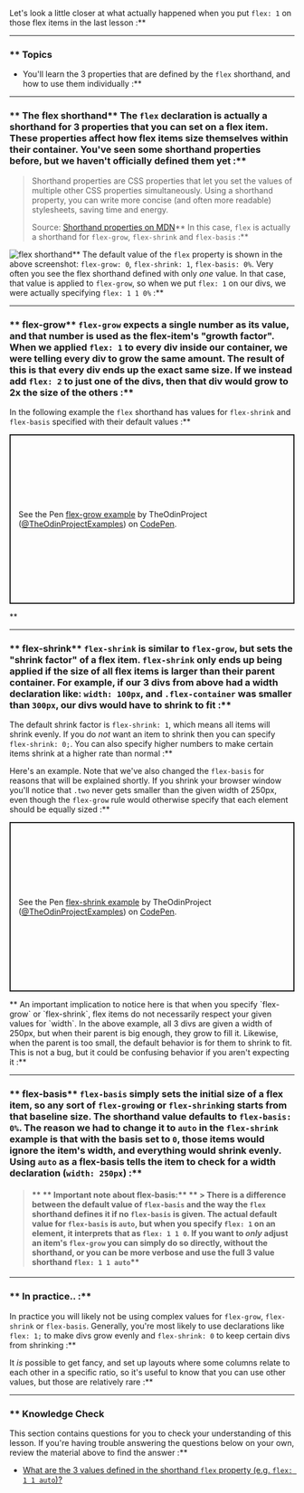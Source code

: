 Let's look a little closer at what actually happened when you put `flex: 1` on those flex items in the last lesson :**



---


### ** Topics
* You'll learn the 3 properties that are defined by the `flex` shorthand, and how to use them individually :**



---


### ** The flex shorthand** The `flex` declaration is actually a shorthand for 3 properties that you can set on a flex item. These properties affect how flex items size themselves within their container. You've seen some shorthand properties before, but we haven't officially defined them yet :**

> Shorthand properties are CSS properties that let you set the values of multiple other CSS properties simultaneously. Using a shorthand property, you can write more concise (and often more readable) stylesheets, saving time and energy.
>
> Source: [Shorthand properties on MDN](https://developer.mozilla.org/en-US/docs/Web/CSS/Shorthand_properties)** In this case, `flex` is actually a shorthand for `flex-grow`, `flex-shrink` and `flex-basis` :**

![flex shorthand](https://cdn.statically.io/gh/TheOdinProject/curriculum/495704c6eb6bf33bc927534f231533a82b27b2ac/html_css/v2/foundations/flexbox/imgs/10.png)** The default value of the `flex` property is shown in the above screenshot: `flex-grow: 0`, `flex-shrink: 1`, `flex-basis: 0%`. Very often you see the flex shorthand defined with only _one_ value. In that case, that value is applied to `flex-grow`, so when we put `flex: 1` on our divs, we were actually specifying `flex: 1 1 0%` :**



---


### ** flex-grow** `flex-grow` expects a single number as its value, and that number is used as the flex-item's "growth factor". When we applied `flex: 1` to every div inside our container, we were telling every div to grow the same amount. The result of this is that every div ends up the exact same size. If we instead add `flex: 2` to just one of the divs, then that div would grow to 2x the size of the others :**

In the following example the `flex` shorthand has values for `flex-shrink` and `flex-basis` specified with their default values :**

<p class="codepen" data-height="300" data-default-tab="html,result" data-slug-hash="YzQqvgK" data-editable="true" data-user="TheOdinProjectExamples" style="height: 300px; box-sizing: border-box; display: flex; align-items: center; justify-content: center; border: 2px solid; margin: 1em 0; padding: 1em;">
  <span>See the Pen <a href="https://codepen.io/TheOdinProjectExamples/pen/YzQqvgK">
  flex-grow example</a> by TheOdinProject (<a href="https://codepen.io/TheOdinProjectExamples">@TheOdinProjectExamples</a>)
  on <a href="https://codepen.io">CodePen</a>.</span>

</p>

<script async src="https://cpwebassets.codepen.io/assets/embed/ei.js"></script>** 

---


### ** flex-shrink** `flex-shrink` is similar to `flex-grow`, but sets the "shrink factor" of a flex item. `flex-shrink` only ends up being applied if the size of all flex items is larger than their parent container. For example, if our 3 divs from above had a width declaration like: `width: 100px`, and `.flex-container` was smaller than `300px`, our divs would have to shrink to fit :**

The default shrink factor is `flex-shrink: 1`, which means all items will shrink evenly. If you do _not_ want an item to shrink then you can specify `flex-shrink: 0;`. You can also specify higher numbers to make certain items shrink at a higher rate than normal :**

Here's an example. Note that we've also changed the `flex-basis` for reasons that will be explained shortly. If you shrink your browser window you'll notice that `.two` never gets smaller than the given width of 250px, even though the `flex-grow` rule would otherwise specify that each element should be equally sized :**

<p class="codepen" data-height="300" data-default-tab="html,result" data-slug-hash="JjJXZVz" data-editable="true" data-user="TheOdinProjectExamples" style="height: 300px; box-sizing: border-box; display: flex; align-items: center; justify-content: center; border: 2px solid; margin: 1em 0; padding: 1em;">
  <span>See the Pen <a href="https://codepen.io/TheOdinProjectExamples/pen/JjJXZVz">
  flex-shrink example</a> by TheOdinProject (<a href="https://codepen.io/TheOdinProjectExamples">@TheOdinProjectExamples</a>)
  on <a href="https://codepen.io">CodePen</a>.</span>

</p>

<script async src="https://cpwebassets.codepen.io/assets/embed/ei.js"></script>** An important implication to notice here is that when you specify `flex-grow` or `flex-shrink`, flex items do not necessarily respect your given values for `width`. In the above example, all 3 divs are given a width of 250px, but when their parent is big enough, they grow to fill it. Likewise, when the parent is too small, the default behavior is for them to shrink to fit. This is not a bug, but it could be confusing behavior if you aren't expecting it :**



---


### ** flex-basis** `flex-basis` simply sets the initial size of a flex item, so any sort of `flex-grow`ing or `flex-shrink`ing starts from that baseline size. The shorthand value defaults to `flex-basis: 0%`. The reason we had to change it to `auto` in the `flex-shrink` example is that with the basis set to `0`, those items would ignore the item's width, and everything would shrink evenly. Using `auto` as a flex-basis tells the item to check for a width declaration (`width: 250px`) :**

> #### ** ** Important note about flex-basis:** ** > There is a difference between the default value of `flex-basis` and the way the `flex` shorthand defines it if no `flex-basis` is given. The actual default value for `flex-basis` is `auto`, but when you specify `flex: 1` on an element, it interprets that as `flex: 1 1 0`. If you want to _only_ adjust an item's `flex-grow` you can simply do so directly, without the shorthand, or you can be more verbose and use the full 3 value shorthand `flex: 1 1 auto`** 

---


### ** In practice.. :**

In practice you will likely not be using complex values for `flex-grow`, `flex-shrink` or `flex-basis`. Generally, you're most likely to use declarations like `flex: 1;` to make divs grow evenly and `flex-shrink: 0` to keep certain divs from shrinking :**

It _is_ possible to get fancy, and set up layouts where some columns relate to each other in a specific ratio, so it's useful to know that you can use other values, but those are relatively rare :**



---


### ** Knowledge Check
This section contains questions for you to check your understanding of this lesson. If you're having trouble answering the questions below on your own, review the material above to find the answer :**



* <a class="knowledge-check-link" href="#the-flex-shorthand">What are the 3 values defined in the shorthand `flex` property (e.g. `flex: 1 1 auto`)?</a>
